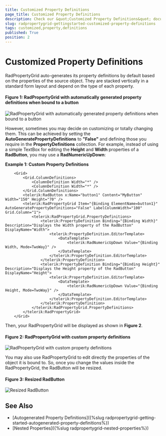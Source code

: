 ```yaml
---
title: Customized Property Definitions
page_title: Customized Property Definitions
description: Check our &quot;Customized Property Definitions&quot; documentation article for the RadPropertyGrid {{ site.framework_name }} control.
slug: radpropertygrid-gettingstarted-customized-property-definitions
tags: customized,property,definitions
published: True
position: 2
---
```


# Customized Property Definitions

RadPropertyGrid auto-generates its property definitions by default based on the properties of the source object. They are stacked vertically in a standard form layout and depend on the type of each property.

#### Figure 1: RadPropertyGrid with automatically generated property definitions when bound to a button

![RadPropertyGrid with automatically generated property definitions when bound to a button](images/RadPropertyGrid_GettingStarted3.png)

However, sometimes you may decide on customizing or totally changing them. This can be achieved by setting the __AutoGeneratePropertyDefinitions__ to __"False"__ and defining those you require in the **PropertyDefinitions** collection. For example, instead of using a simple TextBox for editing the **Height** and **Width** properties of a **RadButton**, you may use a **RadNumericUpDown**:

__Example 1: Custom Property Definitions__

```XAML
    <Grid>
        <Grid.ColumnDefinitions>
            <ColumnDefinition Width="*" />
            <ColumnDefinition Width="*" />
        </Grid.ColumnDefinitions>
        <telerik:RadButton x:Name="button1" Content="MyButton" Width="150" Height="70" />
        <telerik:RadPropertyGrid Item="{Binding ElementName=button1}" AutoGeneratePropertyDefinitions="False" LabelColumnWidth="100" Grid.Column="1">
            <telerik:RadPropertyGrid.PropertyDefinitions>
                <telerik:PropertyDefinition Binding="{Binding Width}" Description="Displays the Width property of the RadButton" DisplayName="Width">
                    <telerik:PropertyDefinition.EditorTemplate>
                        <DataTemplate>
                            <telerik:RadNumericUpDown Value="{Binding Width, Mode=TwoWay}" />
                        </DataTemplate>
                    </telerik:PropertyDefinition.EditorTemplate>
                </telerik:PropertyDefinition>
                <telerik:PropertyDefinition Binding="{Binding Height}" Description="Displays the Height property of the RadButton" DisplayName="Height">
                    <telerik:PropertyDefinition.EditorTemplate>
                        <DataTemplate>
                            <telerik:RadNumericUpDown Value="{Binding Height, Mode=TwoWay}" />
                        </DataTemplate>
                    </telerik:PropertyDefinition.EditorTemplate>
                </telerik:PropertyDefinition>
            </telerik:RadPropertyGrid.PropertyDefinitions>
        </telerik:RadPropertyGrid>
    </Grid>
```

Then, your RadPropertyGrid will be displayed as shown in **Figure 2**.

#### Figure 2: RadPropertyGrid with custom property definitions

![RadPropertyGrid with custom property definitions](images/RadPropertyGrid_CustomizedPropertyDefinitions.png)

You may also use RadPropertyGrid to edit directly the properties of the object it is bound to. So, once you change the values inside the RadPropertyGrid, the RadButton will be resized.

#### Figure 3: Resized RadButton

![Resized RadButton](images/RadPropertyGrid_CustomizedPropertyDefinitions2.png)

## See Also

* [Autogenerated Property Definitions]({%slug radpropertygrid-getting-started-autogenerated-property-definitions%})
* [Nested Properties]({%slug radpropertygrid-nested-properties%})